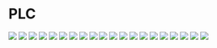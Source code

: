 # PLC
![](./RST/qw05.png)
![](./RST/as01.png)
![](./RST/qw06.png)
![](./RST/as02.png)
![](./RST/qw07.png)
![](./RST/as03.png)
![](./RST/qw08.png)
![](./RST/as04.png)
![](./RST/as05.png)
![](./RST/qw09.png)
![](./RST/as06.png)
![](./RST/qw10.png)
![](./RST/as09.png)
![](./RST/as08.png)
![](./RST/qw11.png)
![](./RST/as12.png)
![](./RST/as13.png)
![](./RST/qw12.png)
![](./RST/as14.png)
![](./RST/as15.png)

